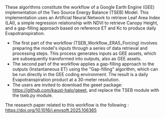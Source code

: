 These algorithms constitute the workflow of a Google Earth Engine (GEE) implementation of the Two Source Energy Balance (TSEB) Model. This implementation uses an Artificial Neural Network to retrieve Leaf Area Index (LAI), a simple regression relationship with NDVI to retrieve Canopy Height, and a gap-filling approach based on reference ET and Kc to produce daily Evapotranspiration.

- The first part of the workflow (TSEB_Workflow_ERA5_Forcing) involves preparing the model's inputs through a series of data retrieval and processing steps. This process generates inputs as GEE assets, which are subsequently transformed into outputs, also as GEE assets.
- The second part of the workflow applies a gap-filling approach to the outputs (Instantaneous ET) using the "Gap-filling" algorithm, which can be run directly in the GEE coding environment. The result is a daily Evapotranspiration product at a 30-meter resolution.
- The users are invited to download the geeet package: https://github.com/kaust-halo/geeet, and replace the TSEB module with the tseb.py module.

The research paper related to this workflow is the following : https://doi.org/10.1016/j.envsoft.2025.106365
